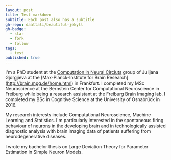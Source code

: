 ```yaml
---
layout: post
title: Test markdown
subtitle: Each post also has a subtitle
gh-repo: daattali/beautiful-jekyll
gh-badge:
  - star
  - fork
  - follow
tags:
  - test
published: true
---
```



I'm a PhD student at the [Computation in Neural Circiuts](https://brain.mpg.de/research/computation-in-neural-circuits-group.html) group of Julijana Gjorgjieva at the [Max-Planck-Institute for Brain Research] (http://brain.mpg.de/home.html) in Frankfurt. I completed my MSc Neuroscience at the Bernstein Center for Computational Neuroscience in Freiburg while being a research assistant at the Freiburg Brain Imaging lab. I completed my BSc in Cognitive Science at the University of Osnabrück in 2016.

My research interests include Computational Neuroscience, Machine Learning and Statistics. I'm particularly interested in the spontaneous firing behaviour of neurons in the developing brain and in technologically assisted diagnostic analysis with brain imaging data of patients suffering from neurodegenerative diseases.

I wrote my bachelor thesis on Large Deviation Theory for Parameter Estimation in Simple Neuron Models.

